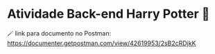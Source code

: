 # Atividade Back-end Harry Potter 🧙

🪄 link para documento no Postman:
https://documenter.getpostman.com/view/42619953/2sB2cRDjkK